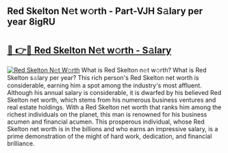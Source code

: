 ## Red Skelton N𝚎t w𝚘rth - Part-VJH S𝚊lary per year 8igRU

# <h2><a href="http://gc0mqw.nevu.top/?p=Red+Skelton">🔗 👉🔴 Red Skelton N𝚎t w𝚘rth - S𝚊lary</a></h2>

[![Red Skelton N𝚎t W𝚘rth](https://i.imgur.com/Oavwk0R.jpeg)](http://gc0mqw.nevu.top/?p=Red+Skelton)
What is Red Skelton n𝚎t w𝚘rth? What is Red Skelton s𝚊lary per year?
This rich person's Red Skelton net worth is considerable, earning him a spot among the industry's most affluent. Although his annual salary is considerable, it is dwarfed by his believed Red Skelton net worth, which stems from his numerous business ventures and real estate holdings. With a Red Skelton net worth that ranks him among the richest individuals on the planet, this man is renowned for his business acumen and financial acumen. This prosperous individual, whose Red Skelton net worth is in the billions and who earns an impressive salary, is a prime demonstration of the might of hard work, dedication, and financial brilliance.
